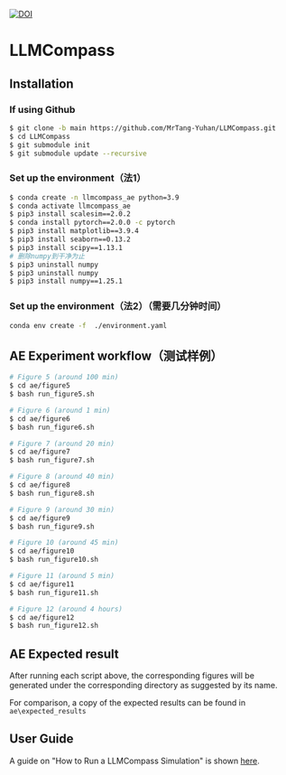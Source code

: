 [![DOI](https://zenodo.org/badge/779008229.svg)](https://zenodo.org/doi/10.5281/zenodo.10892431)

# LLMCompass

## Installation

### If using Github
```bash
$ git clone -b main https://github.com/MrTang-Yuhan/LLMCompass.git
$ cd LLMCompass
$ git submodule init
$ git submodule update --recursive
```

### Set up the environment（法1）

```bash
$ conda create -n llmcompass_ae python=3.9
$ conda activate llmcompass_ae
$ pip3 install scalesim==2.0.2
$ conda install pytorch==2.0.0 -c pytorch
$ pip3 install matplotlib==3.9.4
$ pip3 install seaborn==0.13.2
$ pip3 install scipy==1.13.1
# 删除numpy到干净为止
$ pip3 uninstall numpy
$ pip3 uninstall numpy
$ pip3 install numpy==1.25.1
```
### Set up the environment（法2）（需要几分钟时间）
```bash
conda env create -f  ./environment.yaml
```

## AE Experiment workflow（测试样例）
```bash
# Figure 5 (around 100 min) 
$ cd ae/figure5
$ bash run_figure5.sh 

# Figure 6 (around 1 min)
$ cd ae/figure6
$ bash run_figure6.sh

# Figure 7 (around 20 min)
$ cd ae/figure7
$ bash run_figure7.sh

# Figure 8 (around 40 min)
$ cd ae/figure8
$ bash run_figure8.sh

# Figure 9 (around 30 min)
$ cd ae/figure9
$ bash run_figure9.sh

# Figure 10 (around 45 min)
$ cd ae/figure10
$ bash run_figure10.sh

# Figure 11 (around 5 min) 
$ cd ae/figure11
$ bash run_figure11.sh

# Figure 12 (around 4 hours) 
$ cd ae/figure12
$ bash run_figure12.sh
```

## AE Expected result

After running each script above, the corresponding figures
will be generated under the corresponding directory as suggested by its name.

For comparison, a copy of the expected results can be found in `ae\expected_results`


## User Guide

A guide on "How to Run a LLMCompass Simulation" is shown [here](./docs/run.md).
